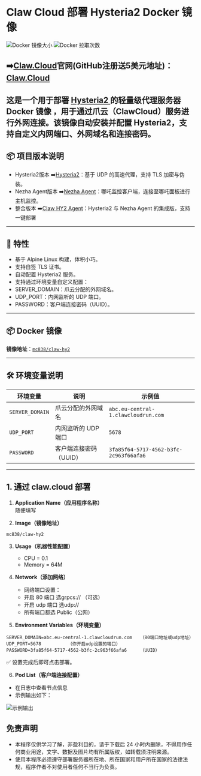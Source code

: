
# Claw Cloud 部署 Hysteria2 Docker 镜像

![Docker 镜像大小](https://img.shields.io/docker/image-size/mc838/claw-hy2/latest)
![Docker 拉取次数](https://img.shields.io/docker/pulls/mc838/claw-hy2)

## ➡️[Claw.Cloud](https://console.run.claw.cloud/signin?link=M9P7GXP3M3W5)官网(GitHub注册送5美元地址)：[Claw.Cloud](https://console.run.claw.cloud/signin?link=M9P7GXP3M3W5)

这是一个用于部署 [Hysteria2 ](https://github.com/vipmc838/claw-hy2)的轻量级代理服务器 Docker 镜像 ，用于通过爪云（ClawCloud）服务进行外网连接。该镜像自动安装并配置 Hysteria2，支持自定义内网端口、外网域名和连接密码。
---
## 📦 项目版本说明
- Hysteria2版本 ➡️[Hysteria2](https://github.com/vipmc838/claw-hy2)：基于 UDP 的高速代理，支持 TLS 加密与伪装。
- Nezha Agent版本 ➡️[Nezha Agent](https://github.com/vipmc838/claw-agent)：哪吒监控客户端，连接至哪吒面板进行主机监控。
- 整合版本 ➡️[Claw HY2 Agent](https://github.com/vipmc838/claw-hy2-agent)：Hysteria2 与 Nezha Agent 的集成版，支持一键部署
---

## 🚀 特性

- 基于 Alpine Linux 构建，体积小巧。
- 支持自签 TLS 证书。
- 自动配置 Hysteria2 服务。
- 支持通过环境变量自定义配置：
- SERVER_DOMAIN：爪云分配的外网域名。
- UDP_PORT：内网监听的 UDP 端口。
- PASSWORD：客户端连接密码（UUID）。
---

## 📦 Docker 镜像

**镜像地址**：[`mc838/claw-hy2`](https://hub.docker.com/r/mc838/claw-hy2)

---

## 🛠️ 环境变量说明

| 环境变量            | 说明            | 示例值                                    |
| --------------- | ------------- | -------------------------------------- |
| `SERVER_DOMAIN` | 爪云分配的外网域名     | `abc.eu-central-1.clawcloudrun.com`    |
| `UDP_PORT`      | 内网监听的 UDP 端口  | `5678`                                 |
| `PASSWORD`      | 客户端连接密码（UUID） | `3fa85f64-5717-4562-b3fc-2c963f66afa6` |

---

## 1. 通过 claw.cloud 部署

1. **Application Name（应用程序名称）**  
   随便填写

2. **Image（镜像地址）**  
```env
mc838/claw-hy2
```

3. **Usage（机器性能配置）**  
   - CPU = 0.1 
   - Memory = 64M

4. **Network（添加网络）**  
   - 网络端口设置：
   - 开启 80 端口 选grpcs:// （可选）
   - 开启 udp 端口 选udp://
   - 所有端口都选 Public（公网）

5. **Environment Variables（环境变量）**  
```env
SERVER_DOMAIN=abc.eu-central-1.clawcloudrun.com   （80端口地址或udp地址）
UDP_PORT=5678          （你开启udp设置的端口）
PASSWORD=3fa85f64-5717-4562-b3fc-2c963f66afa6     （UUID）
```

✅ 设置完成后即可点击部署。

6. **Pod List（客户端连接配置）**  

- 在日志中查看节点信息  
- 示例输出如下：

![示例输出](./ui.png)


## 免责声明

- 本程序仅供学习了解，非盈利目的，请于下载后 24 小时内删除，不得用作任何商业用途，文字、数据及图片均有所属版权，如转载须注明来源。  
- 使用本程序必须遵守部署服务器所在地、所在国家和用户所在国家的法律法规，程序作者不对使用者任何不当行为负责。


